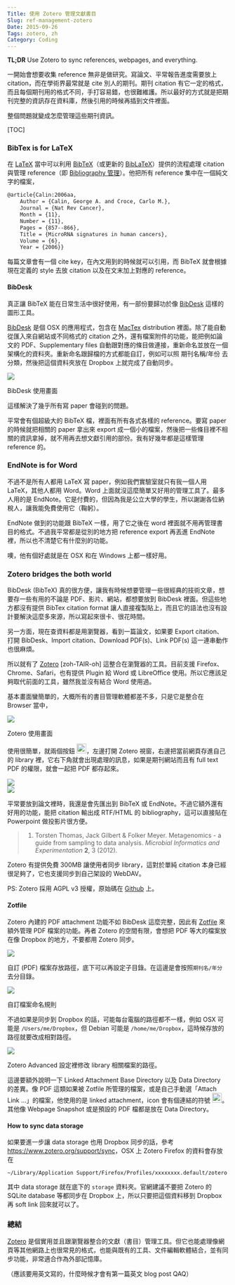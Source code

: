 ```yaml
---
Title: 使用 Zotero 管理文獻書目
Slug: ref-management-zotero
Date: 2015-09-26
Tags: zotero, zh
Category: Coding
---
```


**TL;DR** Use Zotero to sync references, webpages, and everything.

一開始會想要收集 reference 無非是做研究。寫論文、平常報告進度需要放上 citation，而在學術界最常就是 cite 別人的期刊。期刊 citation 有它一定的格式，而且每個期刊用的格式不同，手打容易錯，也很難維護。所以最好的方式就是把期刊完整的資訊存在資料庫，然後引用的時候再插到文件裡面。

整個問題就變成怎麼管理這些期刊資訊。

[TOC]

### BibTex is for LaTeX 

在 [LaTeX] 當中可以利用 [BibTeX]（或更新的 [BibLaTeX]）提供的流程處理 citation 與管理 reference（即 [Bibliography 管理]）。他把所有 reference 集中在一個純文字的檔案，

```latex
@article{Calin:2006aa,
	Author = {Calin, George A. and Croce, Carlo M.},
	Journal = {Nat Rev Cancer},
	Month = {11},
	Number = {11},
	Pages = {857--866},
	Title = {MicroRNA signatures in human cancers},
	Volume = {6},
	Year = {2006}}
```

每篇文章會有一個 cite key，在內文用到的時候就可以引用，而 BibTeX 就會根據現在定義的 style 去放 citation 以及在文末加上對應的 reference。

#### BibDesk

真正讓 BibTeX 能在日常生活中很好使用，有一部份要歸功於像 [BibDesk] 這樣的圖形工具。

[BibDesk] 是個 OSX 的應用程式，包含在 [MacTex] distribution 裡面。除了能自動從匯入來自網站或不同格式的 citation 之外，還有檔案附件的功能，能把例如論文的 PDF、Supplementary files 自動跟對應的條目做連接，重新命名並放在一個架構化的資料夾。重新命名跟歸檔的方式都能自訂，例如可以照 期刊名稱/年份 去分類，然後把這個資料夾放在 Dropbox 上就完成了自動同步。

<div class="figure">
  <img src="{attach}pics/bibdesk_usage.png"/>
  <p class="caption center"><span class="fig">BibDesk 使用畫面</span></p>
</div>

這樣解決了幾乎所有寫 paper 會碰到的問題。

平常會有個超級大的 BibTeX 檔，裡面有所有各式各樣的 reference。要寫 paper 的時候就把相關的 paper 拿出來 export 成一個小的檔案，然後把一些條目裡不相關的資訊拿掉，就不用再去想文獻引用的部份。我有好幾年都是這樣管理 reference 的。


[LaTeX]: https://www.latex-project.org/
[BibTeX]: http://www.bibtex.org/
[BibLaTeX]: https://www.ctan.org/pkg/biblatex
[Bibliography 管理]: https://en.wikibooks.org/wiki/LaTeX/Bibliography_Management
[BibDesk]: http://bibdesk.sourceforge.net/
[MacTex]: https://tug.org/mactex/


### EndNote is for Word

不過不是所有人都用 LaTeX 寫 paper，例如我們實驗室就只有我一個人用 LaTeX，其他人都用 Word。Word 上面就沒這麼簡單又好用的管理工具了。最多人用的是 EndNote。它是付費的，但因為我是公立大學的學生，所以謝謝各位納稅人，讓我能免費使用它（鞠躬）。

EndNote 做到的功能跟 BibTeX 一樣，用了它之後在 word 裡面就不用再管理書目的格式。不過我平常都是從別的地方把 reference export 再丟進 EndNote 裡，所以也不清楚它有什麼別的功能。

噢，他有個好處就是在 OSX 和在 Windows 上都一樣好用。


### Zotero bridges the both world

BibDesk (BibTeX) 真的很方便，讓我有時候想要管理一些很經典的技術文章，想要存一些有用的不論是 PDF、影片、網站，都想要放到 BibDesk 裡面。但這些地方都沒有提供 BibTex citation format 讓人直接複製貼上，而且它的語法也沒有設計要解決這麼多來源，所以寫起來很卡、很花時間。

另一方面，現在查資料都是用瀏覽器，看到一篇論文，如果要 Export citation、打開 BibDesk、Import citation、Download PDF(s)、Link PDF(s) 這一連串動作也很麻煩。

所以就有了 [Zotero] \[zoh-TAIR-oh\] 這整合在瀏覽器的工具。目前支援 Firefox、Chrome、Safari，也有提供 Plugin 給 Word 或 LibreOffice 使用。所以它應該足夠取代前面的工具，雖然我並沒有結合 Word 使用過。

基本畫面蠻簡單的，大概所有的書目管理軟體都差不多，只是它是整合在 Browser 當中，

<div class="figure">
  <img src="{attach}pics/zotero.png"/>
  <p class="caption center"><span class="fig">Zotero 使用畫面</span></p>
</div>

使用很簡單，就兩個按鈕 <img src="{attach}pics/zotero_icon.png" style="height: 1.6em;"/>，左邊打開 Zotero 視窗，右邊把當前網頁存進自己的 library 裡，它右下角就會出現處理的訊息，如果是期刊網站而且有 full text PDF 的權限，就會一起把 PDF 都存起來。

<div class="figure align-center">
  <img src="{attach}pics/zotero_saving.png"/>
</div>

<div class="figure align-center">
  <img src="{attach}pics/zotero_citation.png"/>
</div>

平常要放到論文裡時，我還是會先匯出到 BibTeX 或 EndNote。不過它額外還有好用的功能，能把 citation 輸出成 RTF/HTML 的 bibliography，這可以直接貼在 Powerpoint 做投影片很方便。

> 1. Torsten Thomas, Jack Gilbert & Folker Meyer. Metagenomics - a guide from sampling to data analysis. *Microbial Informatics and Experimentation* **2**, 3 (2012).

Zotero 有提供免費 300MB 讓使用者同步 library，這對於單純 citation 本身已經很足夠了，它也支援同步到自己架設的 WebDAV。

PS: Zotero 採用 AGPL v3 授權，原始碼在 [Github][Zotero src] 上。

[Zotero]: https://www.zotero.org/
[Zotero src]: https://github.com/zotero/zotero

#### Zotfile

Zotero 內建的 PDF attachment 功能不如 BibDesk 這麼完整，因此有 [Zotfile] 來額外管理 PDF 檔案的功能。再者 Zotero 的空間有限，會想把 PDF 等大的檔案放在像 Dropbox 的地方，不要都用 Zotero 同步。

<div class="figure align-center">
  <img src="{attach}pics/zotfile_file_location.png"/>
  <p class="caption left">自訂 (PDF) 檔案存放路徑，底下可以再設定子目錄。在這邊是會按照<code>期刊名/年分</code>去分目錄。</p>
</div>

<div class="figure align-center">
  <img src="{attach}pics/zotfile_rename_setting.png"/>
  <p class="caption">自訂檔案命名規則</p>
</div>

不過如果是同步到 Dropbox 的話，可能每台電腦的路徑都不一樣，例如 OSX 可能是 `/Users/me/Dropbox`，但 Debian 可能是 `/home/me/Dropbox`，這時候存放的路徑就要改成相對路徑。

<div class="figure align-center">
  <img src="{attach}pics/zotero_file_location.png"/>
  <p class="caption">Zotero Advanced 設定裡修改 library 相關檔案的路徑。</p>
</div>

這邊要額外說明一下 Linked Attachment Base Directory 以及 Data Directory 的差異。像 PDF 這類如果被 Zotfile 所管理的檔案，或是自己手動選「Attach Link ...」的檔案，他使用的是 linked attachment，icon 會有個連結的符號 <img src="{attach}pics/zotfile_fileicon.png" style="height: 1.6em;"/>。其他像 Webpage Snapshot 或是預設的 PDF 檔都是放在 Data Directory。

[Zotfile]: http://zotfile.com/

#### How to sync data storage

如果要進一步讓 data storage 也用 Dropbox 同步的話，參考 <https://www.zotero.org/support/sync>，OSX 上 Zotero Firefox 的資料會存放在

```
~/Library/Application Support/Firefox/Profiles/xxxxxxxx.default/zotero
```

其中 data storage 就在底下的 `storage` 資料夾。官網建議不要把 Zotero 的 SQLite database 等都同步在 Dropbox 上，所以只要把這個資料移到 Dropbox 再 soft link 回來就可以了。


### 總結

[Zotero] 是個實用並且跟瀏覽器整合的文獻（書目）管理工具。但它也能處理像網頁等其他網路上也很常見的格式，也能與既有的工具、文件編輯軟體結合，並有同步功能，非常適合作為外部記憶庫。

（應該要用英文寫的，什麼時候才會有第一篇英文 blog post QAQ）